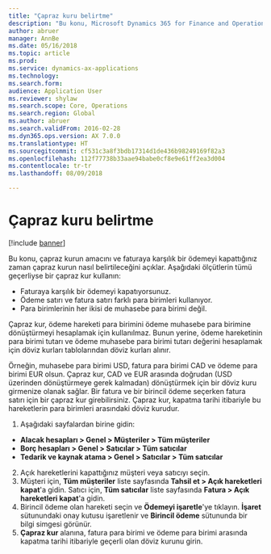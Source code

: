 ```yaml
---
title: "Çapraz kuru belirtme"
description: "Bu konu, Microsoft Dynamics 365 for Finance and Operations'taki çapraz kurlar hakkında bilgi vermektedir."
author: abruer
manager: AnnBe
ms.date: 05/16/2018
ms.topic: article
ms.prod: 
ms.service: dynamics-ax-applications
ms.technology: 
ms.search.form: 
audience: Application User
ms.reviewer: shylaw
ms.search.scope: Core, Operations
ms.search.region: Global
ms.author: abruer
ms.search.validFrom: 2016-02-28
ms.dyn365.ops.version: AX 7.0.0
ms.translationtype: HT
ms.sourcegitcommit: cf531c3a8f3bdb17314d1de436b98249169f82a3
ms.openlocfilehash: 112f77738b33aae94babe0cf8e9e61ff2ea3d004
ms.contentlocale: tr-tr
ms.lasthandoff: 08/09/2018

---
```


# <a name="specify-the-cross-rate"></a>Çapraz kuru belirtme

[!include [banner](../includes/banner.md)]

Bu konu, çapraz kurun amacını ve faturaya karşılık bir ödemeyi kapattığınız zaman çapraz kurun nasıl belirtileceğini açıklar. Aşağıdaki ölçütlerin tümü geçerliyse bir çapraz kur kullanın: 
-   Faturaya karşılık bir ödemeyi kapatıyorsunuz. 
-   Ödeme satırı ve fatura satırı farklı para birimleri kullanıyor. 
-   Para birimlerinin her ikisi de muhasebe para birimi değil. 

Çapraz kur, ödeme hareketi para birimini ödeme muhasebe para birimine dönüştürmeyi hesaplamak için kullanılmaz. Bunun yerine, ödeme hareketinin para birimi tutarı ve ödeme muhasebe para birimi tutarı değerini hesaplamak için döviz kurları tablolarından döviz kurları alınır. 

Örneğin, muhasebe para birimi USD, fatura para birimi CAD ve ödeme para birimi EUR olsun. Çapraz kur, CAD ve EUR arasında doğrudan (USD üzerinden dönüştürmeye gerek kalmadan) dönüştürmek için bir döviz kuru girmenize olanak sağlar. Bir fatura ve bir birincil ödeme seçerken fatura satırı için bir çapraz kur girebilirsiniz. Çapraz kur, kapatma tarihi itibariyle bu hareketlerin para birimleri arasındaki döviz kurudur.

1.  Aşağıdaki sayfalardan birine gidin:
- **Alacak hesapları > Genel > Müşteriler > Tüm müşteriler** 
- **Borç hesapları > Genel > Satıcılar > Tüm satıcılar** 
- **Tedarik ve kaynak atama > Genel > Satıcılar > Tüm satıcılar**
2.  Açık hareketlerini kapattığınız müşteri veya satıcıyı seçin. 
3.  Müşteri için, **Tüm müşteriler** liste sayfasında **Tahsil et > Açık hareketleri kapat**'a gidin. Satıcı için, **Tüm satıcılar** liste sayfasında **Fatura > Açık hareketleri kapat**'a gidin. 
4.  Birincil ödeme olan hareketi seçin ve **Ödemeyi işaretle**'ye tıklayın. **İşaret** sütunundaki onay kutusu işaretlenir ve **Birincil ödeme** sütununda bir bilgi simgesi görünür. 
5.  **Çapraz kur** alanına, fatura para birimi ve ödeme para birimi arasında kapatma tarihi itibariyle geçerli olan döviz kurunu girin. 

